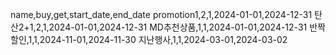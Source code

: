 name,buy,get,start_date,end_date
promotion1,2,1,2024-01-01,2024-12-31
탄산2+1,2,1,2024-01-01,2024-12-31
MD추천상품,1,1,2024-01-01,2024-12-31
반짝할인,1,1,2024-11-01,2024-11-30
지난행사,1,1,2024-03-01,2024-03-02
